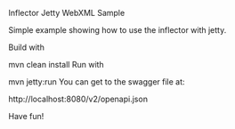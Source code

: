 Inflector Jetty WebXML Sample

Simple example showing how to use the inflector with jetty.

Build with

mvn clean install 
Run with

mvn jetty:run
You can get to the swagger file at:

http://localhost:8080/v2/openapi.json

Have fun!